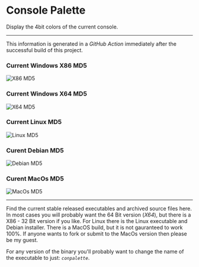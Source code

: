 # Console Palette

Display the 4bit colors of the current console&#46;

---

This information is generated in a *GitHub Action* immediately after the successful build of this project.

### Current Windows X86 MD5

![X86 MD5](https://img.shields.io/endpoint?url=https://raw.githubusercontent.com/Lateralus138/conpalette/master/docs/json/conpalette_x86_md5.json)

### Current Windows X64 MD5

![X64 MD5](https://img.shields.io/endpoint?url=https://raw.githubusercontent.com/Lateralus138/conpalette/master/docs/json/conpalette_x64_md5.json)


### Current Linux MD5

![Linux MD5](https://img.shields.io/endpoint?url=https://raw.githubusercontent.com/Lateralus138/conpalette/master/docs/json/conpalette_linux_md5.json)

### Curent Debian MD5

![Debian MD5](https://img.shields.io/endpoint?url=https://raw.githubusercontent.com/Lateralus138/conpalette/master/docs/json/conpalette_debian_md5.json)


### Curent MacOs MD5

![MacOs MD5](https://img.shields.io/endpoint?url=https://raw.githubusercontent.com/Lateralus138/conpalette/master/docs/json/conpalette_macos_md5.json)

---

Find the current stable released executables and archived source files here. In most cases you will probably want the 64 Bit version (*X64*), but there is a X86 - 32 Bit version if you like. For Linux there is the Linux executable and Debian installer&#46; There is a MacOS build&#44; but it is not gauranteed to work 100&#37;&#46; If anyone wants to fork or submit to the MacOs version then please be my guest&#46;

For any version of the binary you&#39;ll probably want to change the name of the executable to just&#58; *`conpalette`*&#46;

